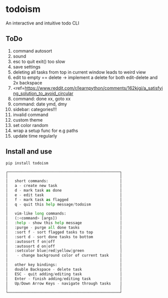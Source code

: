 # todoism

An interactive and intuitive todo CLI

## ToDo

1. command autosort
2. sound
3. esc to quit exit() too slow
4. save settings
5. deleting all tasks from top in current window leads to weird view
6. edit to empty == delete -> implement a delete for both edit-delete and 2x backspace
7. <ref=<https://www.reddit.com/r/learnpython/comments/162kjgj/a_satisfying_solution_to_avoid_circular>
8. command: done xx, goto xx
9. command: date ymd, dmy
10. sidebar: categories!!!
11. invalid command
12. custom theme
13. set color random
14. wrap a setup func for e.g paths
15. update time regularly

## Install and use

`pip install todoism`

```py
┌──────────────────────────────────────────────────┐
│                                                  │
│   short commands:                                │
│   a - create new task                            │
│   d - mark task as done                          │
│   e - edit task                                  │
│   f - mark task as flagged                       │
│   q - quit this help message/todoism             │
│                                                  │
│   vim-like long commands:                        │            
│   (:<command> [args])                            │
│   :help - show this help message                 │
│   :purge - purge all done tasks                  │
│   :sort f - sort flagged tasks to top            │
│   :sort d - sort done tasks to bottom            │
│   :autosort f on|off                             │
│   :autosort d on|off                             │
│   :setcolor blue|red|yellow|green                │
│    - change background color of current task     │
│                                                  │
│   other key bindings:                            │
│   double Backspace - delete task                 │
│   ESC - quit adding/editing task                 │
│   Enter - finish adding/editing task             │
│   Up/Down Arrow Keys - navigate through tasks    │
│                                                  │
└──────────────────────────────────────────────────┘
```
